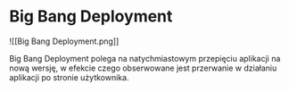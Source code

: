 # Big Bang Deployment

![[Big Bang Deployment.png]]

Big Bang Deployment polega na natychmiastowym przepięciu aplikacji na nową wersję, w efekcie czego obserwowane jest przerwanie w działaniu aplikacji po stronie użytkownika.